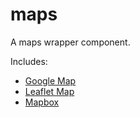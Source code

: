 # maps
A maps wrapper component.

Includes:
- [Google Map](https://www.google.com/maps)
- [Leaflet Map](https://leafletjs.com)
- [Mapbox](https://www.mapbox.com)
